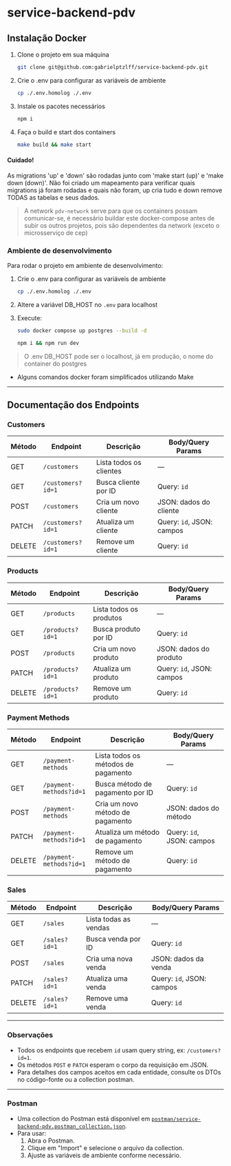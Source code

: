 # service-backend-pdv

## Instalação Docker

1. Clone o projeto em sua máquina

   ```bash
   git clone git@github.com:gabrielptzlff/service-backend-pdv.git
   ```

2. Crie o .env para configurar as variáveis de ambiente

   ```bash
   cp ./.env.homolog ./.env
   ```

3. Instale os pacotes necessários

   ```bash
   npm i
   ```

4. Faça o build e start dos containers

   ```bash
   make build && make start
   ```

#### **Cuidado!**

As migrations 'up' e 'down' são rodadas junto com 'make start (up)' e 'make down (down)'. Não foi criado um mapeamento para verificar quais migrations já foram rodadas e quais não foram, up cria tudo e down remove TODAS as tabelas e seus dados.

> A network `pdv-network` serve para que os containers possam comunicar-se, é necessário buildar este docker-compose antes de subir os outros projetos, pois são dependentes da network (exceto o microsserviço de cep)

### Ambiente de desenvolvimento

Para rodar o projeto em ambiente de desenvolvimento:

1. Crie o .env para configurar as variáveis de ambiente

   ```bash
   cp ./.env.homolog ./.env
   ```

2. Altere a variável DB_HOST no `.env` para localhost

3. Execute:

   ```bash
   sudo docker compose up postgres --build -d
   ```

   ```bash
   npm i && npm run dev
   ```

> O .env DB_HOST pode ser o localhost, já em produção, o nome do container do postgres

- Alguns comandos docker foram simplificados utilizando Make

---

## Documentação dos Endpoints

### Customers

| Método | Endpoint          | Descrição               | Body/Query Params         |
| ------ | ----------------- | ----------------------- | ------------------------- |
| GET    | `/customers`      | Lista todos os clientes | —                         |
| GET    | `/customers?id=1` | Busca cliente por ID    | Query: `id`               |
| POST   | `/customers`      | Cria um novo cliente    | JSON: dados do cliente    |
| PATCH  | `/customers?id=1` | Atualiza um cliente     | Query: `id`, JSON: campos |
| DELETE | `/customers?id=1` | Remove um cliente       | Query: `id`               |

### Products

| Método | Endpoint         | Descrição               | Body/Query Params         |
| ------ | ---------------- | ----------------------- | ------------------------- |
| GET    | `/products`      | Lista todos os produtos | —                         |
| GET    | `/products?id=1` | Busca produto por ID    | Query: `id`               |
| POST   | `/products`      | Cria um novo produto    | JSON: dados do produto    |
| PATCH  | `/products?id=1` | Atualiza um produto     | Query: `id`, JSON: campos |
| DELETE | `/products?id=1` | Remove um produto       | Query: `id`               |

### Payment Methods

| Método | Endpoint                | Descrição                           | Body/Query Params         |
| ------ | ----------------------- | ----------------------------------- | ------------------------- |
| GET    | `/payment-methods`      | Lista todos os métodos de pagamento | —                         |
| GET    | `/payment-methods?id=1` | Busca método de pagamento por ID    | Query: `id`               |
| POST   | `/payment-methods`      | Cria um novo método de pagamento    | JSON: dados do método     |
| PATCH  | `/payment-methods?id=1` | Atualiza um método de pagamento     | Query: `id`, JSON: campos |
| DELETE | `/payment-methods?id=1` | Remove um método de pagamento       | Query: `id`               |

### Sales

| Método | Endpoint      | Descrição             | Body/Query Params         |
| ------ | ------------- | --------------------- | ------------------------- |
| GET    | `/sales`      | Lista todas as vendas | —                         |
| GET    | `/sales?id=1` | Busca venda por ID    | Query: `id`               |
| POST   | `/sales`      | Cria uma nova venda   | JSON: dados da venda      |
| PATCH  | `/sales?id=1` | Atualiza uma venda    | Query: `id`, JSON: campos |
| DELETE | `/sales?id=1` | Remove uma venda      | Query: `id`               |

---

### Observações

- Todos os endpoints que recebem `id` usam query string, ex: `/customers?id=1`.
- Os métodos `POST` e `PATCH` esperam o corpo da requisição em JSON.
- Para detalhes dos campos aceitos em cada entidade, consulte os DTOs no código-fonte ou a collection postman.

---

### Postman

- Uma collection do Postman está disponível em [`postman/service-backend-pdv.postman_collection.json`](postman/service-backend-pdv.postman_collection.json).
- Para usar:
  1. Abra o Postman.
  2. Clique em "Import" e selecione o arquivo da collection.
  3. Ajuste as variáveis de ambiente conforme necessário.
